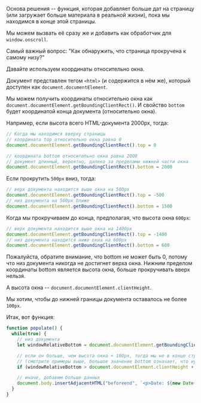 Основа решения -- функция, которая добавляет больше дат на страницу (или загружает больше материала в реальной жизни), пока мы находимся в конце этой страницы.

Мы можем вызвать её сразу же и добавить как обработчик для `window.onscroll`.

Самый важный вопрос: "Как обнаружить, что страница прокручена к самому низу?"

Давайте используем координаты относительно окна.

Документ представлен тегом `<html>` (и содержится в нём же), который доступен как `document.documentElement`.

Мы можем получить координаты относительно окна как `document.documentElement.getBoundingClientRect()`. И свойство `bottom` будет координатой конца документа (относительно окна).

Например, если высота всего HTML-документа 2000px, тогда:

```js
// Когда мы находимся вверху страницы
// координата top относительно окна равна 0
document.documentElement.getBoundingClientRect().top = 0

// координата bottom относительно окна равна 2000
// документ длинный, вероятно, далеко за пределами нижней части окна
document.documentElement.getBoundingClientRect().bottom = 2000
```

Если прокрутить `500px` вниз, тогда:

```js
// верх документа находится выше окна на 500px
document.documentElement.getBoundingClientRect().top = -500
// низ документа на 500px ближе
document.documentElement.getBoundingClientRect().bottom = 1500
```

Когда мы прокручиваем до конца, предполагая, что высота окна `600px`:


```js
// верх документа находится выше окна на 1400px
document.documentElement.getBoundingClientRect().top = -1400
// низ документа находится ниже окна на 600px
document.documentElement.getBoundingClientRect().bottom = 600
```

Пожалуйста, обратите внимание, что bottom не может быть 0, потому что низ документа никогда не достигнет верха окна. Нижним пределом координаты bottom является высота окна, больше прокручивать вверх нельзя.

А высота окна -- `document.documentElement.clientHeight`.

Мы хотим, чтобы до нижней границы документа оставалось не более `100px`.

Итак, вот функция:

```js
function populate() {
  while(true) {
    // низ документа
    let windowRelativeBottom = document.documentElement.getBoundingClientRect().bottom;

    // если он больше, чем высота окна + 100px, тогда мы не в конце страницы
    // (смотрите примеры выше, большое значение bottom означает, что нужно прокрутить ещё)
    if (windowRelativeBottom > document.documentElement.clientHeight + 100) break;

    // иначе, добавим больше данных
    document.body.insertAdjacentHTML("beforeend", `<p>Date: ${new Date()}</p>`);
  }
}
```
